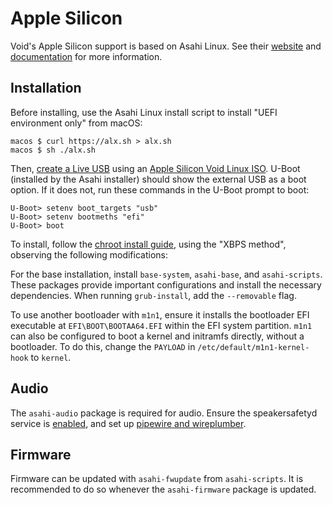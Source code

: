 # Apple Silicon

Void's Apple Silicon support is based on Asahi Linux. See their
[website](https://asahilinux.org) and
[documentation](https://github.com/AsahiLinux/docs/wiki) for more information.

## Installation

Before installing, use the Asahi Linux install script to install "UEFI
environment only" from macOS:

```
macos $ curl https://alx.sh > alx.sh
macos $ sh ./alx.sh
```

Then, [create a Live USB](../../live-images/prep.md) using an [Apple Silicon
Void Linux ISO](https://voidlinux.org/download/#arm%20platforms). U-Boot
(installed by the Asahi installer) should show the external USB as a boot
option. If it does not, run these commands in the U-Boot prompt to boot:

```
U-Boot> setenv boot_targets "usb"
U-Boot> setenv bootmeths "efi"
U-Boot> boot
```

To install, follow the [chroot install guide](../chroot.md), using the "XBPS
method", observing the following modifications:

For the base installation, install `base-system`, `asahi-base`, and
`asahi-scripts`. These packages provide important configurations and install the
necessary dependencies. When running `grub-install`, add the `--removable` flag.

To use another bootloader with `m1n1`, ensure it installs the bootloader EFI
executable at `EFI\BOOT\BOOTAA64.EFI` within the EFI system partition. `m1n1`
can also be configured to boot a kernel and initramfs directly, without a
bootloader. To do this, change the `PAYLOAD` in `/etc/default/m1n1-kernel-hook`
to `kernel`.

## Audio

The `asahi-audio` package is required for audio. Ensure the speakersafetyd
service is [enabled](../../../config/services/index.md#enabling-services), and
set up [pipewire and wireplumber](../../../config/media/pipewire.md).

## Firmware

Firmware can be updated with `asahi-fwupdate` from `asahi-scripts`. It is
recommended to do so whenever the `asahi-firmware` package is updated.
